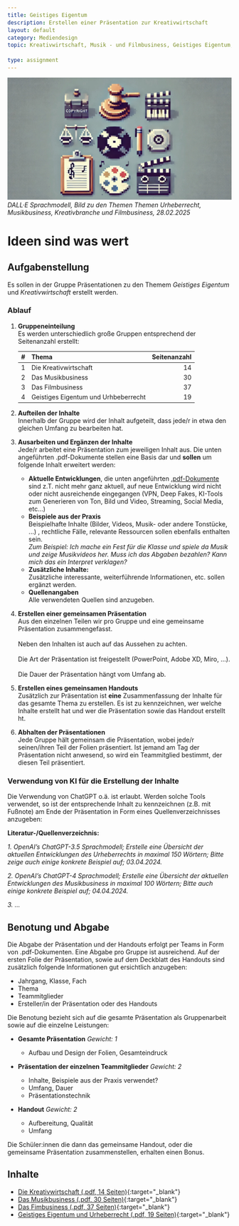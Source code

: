 ```yaml
---
title: Geistiges Eigentum
description: Erstellen einer Präsentation zur Kreativwirtschaft
layout: default
category: Mediendesign
topic: Kreativwirtschaft, Musik - und Filmbusiness, Geistiges Eigentum, Urheberrecht

type: assignment
---
```



![The Illusion of Life Disney Animation](img/urheberrecht.jpg)
_DALL·E Sprachmodell, Bild zu den Themen Themen Urheberrecht, Musikbusiness, Kreativbranche und Filmbusiness, 28.02.2025_
# Ideen sind was wert

## Aufgabenstellung
Es sollen in der Gruppe Präsentationen zu den Themem _Geistiges Eigentum_ und _Kreativwirtschaft_ erstellt werden.

### Ablauf

1. **Gruppeneinteilung**<br>Es werden unterschiedlich große Gruppen entsprechend der Seitenanzahl erstellt:

   | # | Thema                                | Seitenanzahl |
   |--------------------------------------|----|----:|
   |1| Die Kreativwirtschaft                |14|
   |2| Das Musikbusiness                    |30|
   |3| Das Filmbusiness                     |37|
   |4| Geistiges Eigentum und Urhbeberrecht |19|

2. **Aufteilen der Inhalte**<br>Innerhalb der Gruppe wird der Inhalt aufgeteilt, dass jede/r in etwa den gleichen Umfang zu bearbeiten hat.


3. **Ausarbeiten und Ergänzen der Inhalte**<br>Jede/r arbeitet eine Präsentation zum jeweiligen Inhalt aus. Die unten angeführten .pdf-Dokumente stellen eine Basis dar und **sollen** um folgende Inhalt erweitert werden:
    - **Aktuelle Entwicklungen**, die unten angeführten [.pdf-Dokumente](#Inhalte)  sind z.T. nicht mehr ganz aktuell, auf neue Entwicklung wird nicht oder nicht ausreichende eingegangen (VPN, Deep Fakes, KI-Tools zum Generieren von Ton, Bild und Video, Streaming, Social Media, etc...)
    - **Beispiele aus der Praxis**<br>
      Beispielhafte Inhalte (Bilder, Videos, Musik- oder andere Tonstücke, ...) , rechtliche Fälle, relevante Ressourcen sollen ebenfalls enthalten sein. <br>
      _Zum Beispiel: Ich mache ein Fest für die Klasse und spiele da Musik und zeige Musikvideos her. Muss ich das Abgaben bezahlen? Kann mich das ein Interpret verklagen?_
    -  **Zusätzliche Inhalte:**<br>Zusätzliche interessante, weiterführende Informationen, etc. sollen ergänzt werden.
    - **Quellenangaben**<br> Alle verwendeten Quellen sind anzugeben.

4. **Erstellen einer gemeinsamen Präsentation**<br>
   Aus den einzelnen Teilen wir pro Gruppe und eine gemeinsame Präsentation zusammengefasst. <br><br>Neben den Inhalten ist auch auf das Aussehen zu achten. <br><br>Die Art der Präsentation ist freigestellt (PowerPoint, Adobe XD, Miro, ...).<br><br>Die Dauer der Präsentation hängt vom Umfang ab.

5. **Erstellen eines gemeinsamen Handouts**<br>
   Zusätzlich zur Präsentation ist **eine** Zusammenfassung der Inhalte für das gesamte Thema zu erstellen. Es ist zu kennzeichnen, wer welche Inhalte erstellt hat und wer die Präsentation sowie das Handout erstellt ht.

6. **Abhalten der Präsentationen**<br>
   Jede Gruppe hält gemeinsam die Präsentation, wobei jede/r seinen/ihren Teil der Folien präsentiert. Ist jemand am Tag der Präsentation nicht anwesend, so wird ein Teammitglied bestimmt, der diesen Teil präsentiert.

### Verwendung von KI für die Erstellung der Inhalte

Die Verwendung von ChatGPT o.ä. ist erlaubt. Werden solche Tools verwendet, so ist der entsprechende Inhalt zu kennzeichnen (z.B. mit Fußnote) am Ende der Präsentation in Form eines Quellenverzeichnisses anzugeben:

**Literatur-/Quellenverzeichnis:**<br>

_1. OpenAI’s ChatGPT-3.5 Sprachmodell; Erstelle eine Übersicht der aktuellen Entwicklungen des Urheberrechts in maximal 150 Wörtern; Bitte zeige auch einige konkrete Beispiel auf; 03.04.2024._

_2. OpenAI’s ChatGPT-4 Sprachmodell; Erstelle eine Übersicht der aktuellen Entwicklungen des Musikbusiness in maximal 100 Wörtern; Bitte auch einige konkrete Beispiel auf; 04.04.2024._

_3. ..._

## Benotung und Abgabe

Die Abgabe der Präsentation und der Handouts erfolgt per Teams in Form von .pdf-Dokumenten. Eine Abgabe pro Gruppe ist ausreichend. Auf der ersten Folie der Präsentation, sowie auf dem Deckblatt des Handouts sind zusätzlich folgende Informationen gut ersichtlich anzugeben:

* Jahrgang, Klasse, Fach
* Thema
* Teammitglieder
* Ersteller/in der Präsentation oder des Handouts

Die Benotung bezieht sich auf die gesamte Präsentation als Gruppenarbeit sowie auf die einzelne Leistungen:

- **Gesamte Präsentation** *Gewicht: 1*
    - Aufbau und Design der Folien, Gesamteindruck

- **Präsentation der einzelnen Teammitglieder** *Gewicht: 2*
    - Inhalte, Beispiele aus der Praxis verwendet?
    - Umfang, Dauer
    - Präsentationstechnik

- **Handout** *Gewicht: 2*
    - Aufbereitung, Qualität
    - Umfang

Die Schüler:innen die dann das gemeinsame Handout, oder die gemeinsame Präsentation zusammenstellen, erhalten einen Bonus.

## Inhalte
- [Die Kreativwirtschaft (.pdf, 14 Seiten)](./assets/01_die-kreativwirtschaft_14.pdf){:target="_blank"}
- [Das Musikbusiness (.pdf, 30 Seiten)](./assets/02_so-funktioniert-das-musikbusiness_30.pdf){:target="_blank"}
- [Das Fimbusiness (.pdf, 37 Seiten)](./assets/03_so-funktioniert-das-filmbusiness_37.pdf){:target="_blank"}
- [Geistiges Eigentum und Urheberrecht (.pdf, 19 Seiten)](./assets/04_geistiges-eigentum-und-urheberrecht_19.pdf){:target="_blank"}
